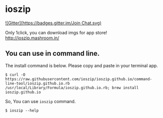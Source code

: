 ioszip
======
[![Gitter](https://badges.gitter.im/Join Chat.svg)](https://gitter.im/ioszip/ioszip.github.io?utm_source=badge&utm_medium=badge&utm_campaign=pr-badge&utm_content=badge)

Only 1click, you can download imgs for app store!  
http://ioszip.mashroom.in/

## You can use in command line.

The install command is below. Please copy and paste in your terminal app.

```
$ curl -O https://raw.githubusercontent.com/ioszip/ioszip.github.io/command-line-tool/ioszip.github.io.rb /usr/local/Library/Formula/ioszip.github.io.rb; brew install ioszip.github.io
```

So, You can use `ioszip` command.

```
$ ioszip --help
```
